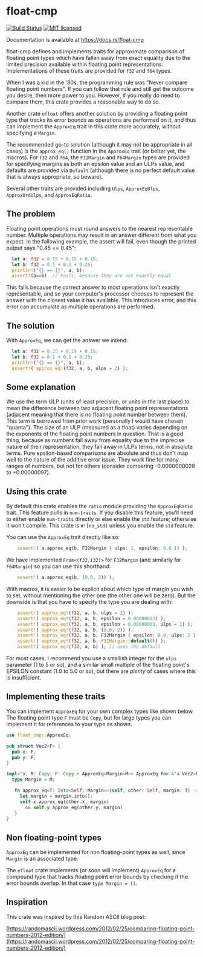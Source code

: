 # float-cmp

[![Build Status](https://travis-ci.org/mikedilger/float-cmp.svg?branch=master)](https://travis-ci.org/mikedilger/float-cmp)
[![MIT licensed](https://img.shields.io/badge/license-MIT-blue.svg)](./LICENSE)

Documentation is available at https://docs.rs/float-cmp

float-cmp defines and implements traits for approximate comparison of floating point types
which have fallen away from exact equality due to the limited precision available within
floating point representations. Implementations of these traits are provided for `f32`
and `f64` types.

When I was a kid in the '80s, the programming rule was "Never compare floating point
numbers". If you can follow that rule and still get the outcome you desire, then more
power to you. However, if you really do need to compare them, this crate provides a
reasonable way to do so.

Another crate `efloat` offers another solution by providing a floating point type that
tracks its error bounds as operations are performed on it, and thus can implement the
`ApproxEq` trait in this crate more accurately, without specifying a `Margin`.

The recommended go-to solution (although it may not be appropriate in all cases) is the
`approx_eq()` function in the `ApproxEq` trait (or better yet, the macros).  For `f32`
and `f64`, the `F32Margin` and `F64Margin` types are provided for specifying margins as
both an epsilon value and an ULPs value, and defaults are provided via `Default`
(although there is no perfect default value that is always appropriate, so beware).

Several other traits are provided including `Ulps`, `ApproxEqUlps`, `ApproxOrdUlps`, and
`ApproxEqRatio`.

## The problem

Floating point operations must round answers to the nearest representable number. Multiple
operations may result in an answer different from what you expect. In the following example,
the assert will fail, even though the printed output says "0.45 == 0.45":

```rust
  let a: f32 = 0.15 + 0.15 + 0.15;
  let b: f32 = 0.1 + 0.1 + 0.25;
  println!("{} == {}", a, b);
  assert!(a==b)  // Fails, because they are not exactly equal
```

This fails because the correct answer to most operations isn't exactly representable, and so
your computer's processor chooses to represent the answer with the closest value it has
available. This introduces error, and this error can accumulate as multiple operations are
performed.

## The solution

With `ApproxEq`, we can get the answer we intend:
```rust
  let a: f32 = 0.15 + 0.15 + 0.15;
  let b: f32 = 0.1 + 0.1 + 0.25;
  println!("{} == {}", a, b);
  assert!( approx_eq!(f32, a, b, ulps = 2) );
```

## Some explanation

We use the term ULP (units of least precision, or units in the last place) to mean the
difference between two adjacent floating point representations (adjacent meaning that there is
no floating point number between them). This term is borrowed from prior work (personally I
would have chosen "quanta"). The size of an ULP (measured as a float) varies
depending on the exponents of the floating point numbers in question. That is a good thing,
because as numbers fall away from equality due to the imprecise nature of their representation,
they fall away in ULPs terms, not in absolute terms.  Pure epsilon-based comparisons are
absolute and thus don't map well to the nature of the additive error issue. They work fine
for many ranges of numbers, but not for others (consider comparing -0.0000000028
to +0.00000097).

## Using this crate

By default this crate enables the `ratio` module providing the `ApproxEqRatio` trait.  This
feature pulls in `num-traits`.  If you disable this feature, you'll need to either enable
`num-traits` directly or else enable the `std` feature; otherwise it won't compile. This crate
is `#![no_std]` unless you enable the `std` feature.

You can use the `ApproxEq` trait directly like so:

```rust
    assert!( a.approx_eq(b, F32Margin { ulps: 2, epsilon: 0.0 }) );
```

We have implemented `From<(f32,i32)>` for `F32Margin` (and similarly for `F64Margin`)
so you can use this shorthand:

```rust
    assert!( a.approx_eq(b, (0.0, 2)) );
```

With macros, it is easier to be explicit about which type of margin you wish to set,
without mentioning the other one (the other one will be zero). But the downside is
that you have to specify the type you are dealing with:

```rust
    assert!( approx_eq!(f32, a, b, ulps = 2) );
    assert!( approx_eq!(f32, a, b, epsilon = 0.00000003) );
    assert!( approx_eq!(f32, a, b, epsilon = 0.00000003, ulps = 2) );
    assert!( approx_eq!(f32, a, b, (0.0, 2)) );
    assert!( approx_eq!(f32, a, b, F32Margin { epsilon: 0.0, ulps: 2 }) );
    assert!( approx_eq!(f32, a, b, F32Margin::default()) );
    assert!( approx_eq!(f32, a, b) ); // uses the default
```

For most cases, I recommend you use a smallish integer for the `ulps` parameter (1 to 5
or so), and a similar small multiple of the floating point's EPSILON constant (1.0 to 5.0
or so), but there are *plenty* of cases where this is insufficient.

## Implementing these traits

You can implement `ApproxEq` for your own complex types like shown below.
The floating point type `F` must be `Copy`, but for large types you can implement
it for references to your type as shown.

```rust
use float_cmp::ApproxEq;

pub struct Vec2<F> {
  pub x: F,
  pub y: F,
}

impl<'a, M: Copy, F: Copy + ApproxEq<Margin=M>> ApproxEq for &'a Vec2<F> {
  type Margin = M;

   fn approx_eq<T: Into<Self::Margin>>(self, other: Self, margin: T) -> bool {
     let margin = margin.into();
     self.x.approx_eq(other.x, margin)
       && self.y.approx_eq(other.y, margin)
   }
}
```

## Non floating-point types

`ApproxEq` can be implemented for non floating-point types as well, since `Margin` is
an associated type.

The `efloat` crate implements (or soon will implement) `ApproxEq` for a compound type
that tracks floating point error bounds by checking if the error bounds overlap.
In that case `type Margin = ()`.

## Inspiration

This crate was inspired by this Random ASCII blog post:

[https://randomascii.wordpress.com/2012/02/25/comparing-floating-point-numbers-2012-edition/](https://randomascii.wordpress.com/2012/02/25/comparing-floating-point-numbers-2012-edition/)
